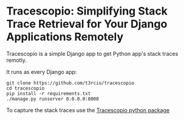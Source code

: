 # Tracescopio: Simplifying Stack Trace Retrieval for Your Django Applications Remotely

Tracescopio is a simple Django app to get Python app's stack traces remotly.

It runs as every Django app:

    git clone https://github.com/t3rcio/tracescopio
    cd tracescopio
    pip install -r requirements.txt
    ./manage.py runserver 0.0.0.0:8000

To capture the stack traces use the [Tracescopio python package](https://pypi.org/project/tracescopio/)